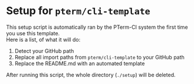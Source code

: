 # Setup for `pterm/cli-template`

This setup script is automatically ran by the PTerm-CI system the first time you use this template.\
Here is a list, of what it will do:

1. Detect your GitHub path
1. Replace all import paths from `pterm/cli-template` to your GitHub path
1. Replace the README.md with an automated template

After running this script, the whole directory (`./setup`) will be deleted.
